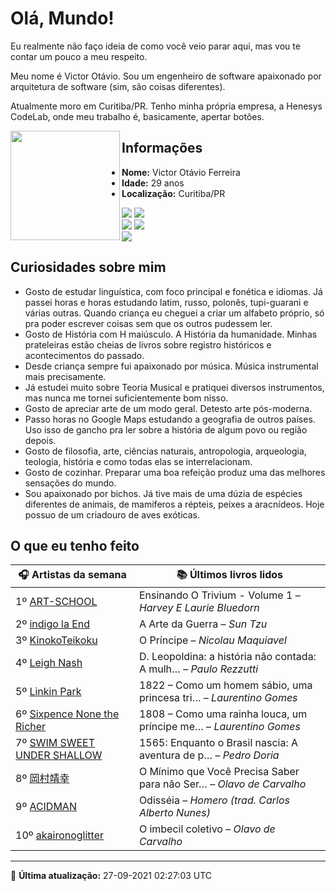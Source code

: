 # Olá, Mundo!

Eu realmente não faço ideia de como você veio parar aqui, mas vou te contar um pouco a meu respeito.

Meu nome é Victor Otávio. Sou um engenheiro de software apaixonado por arquitetura de software (sim, são coisas diferentes).

Atualmente moro em Curitiba/PR. Tenho minha própria empresa, a Henesys CodeLab, onde meu trabalho é, basicamente, apertar botões.

<img align="left" src="https://github.com/vctrtvfrrr/vctrtvfrrr/raw/master/octocat.png" alt="" width="175" />

## Informações

- **Nome:** Victor Otávio Ferreira
- **Idade:** 29 anos
- **Localização:** Curitiba/PR

[![](https://img.shields.io/badge/LinkedIn-victorotavio-blue)](https://www.linkedin.com/in/victorotavio/) [![](https://img.shields.io/badge/Twitter-@vctrtvfrrr-blue)](https://twitter.com/vctrtvfrrr)  
[![](https://img.shields.io/badge/GitHub-vctrtvfrrr-24292e)](https://github.com/vctrtvfrrr) [![](https://img.shields.io/badge/GitLab-vctrtvfrrr-ec5d16)](https://gitlab.com/vctrtvfrrr)  
[![](https://img.shields.io/badge/Email-victor@otavioferreira.com.br-red)](mailto:victor@otavioferreira.com.br)  

## Curiosidades sobre mim

-   Gosto de estudar linguística, com foco principal e fonética e idiomas. Já passei horas e horas estudando latim, russo, polonês, tupi-guarani e várias outras. Quando criança eu cheguei a criar um alfabeto próprio, só pra poder escrever coisas sem que os outros pudessem ler.
-   Gosto de História com H maiúsculo. A História da humanidade. Minhas prateleiras estão cheias de livros sobre registro históricos e acontecimentos do passado.
-   Desde criança sempre fui apaixonado por música. Música instrumental mais precisamente.
-   Já estudei muito sobre Teoria Musical e pratiquei diversos instrumentos, mas nunca me tornei suficientemente bom nisso.
-   Gosto de apreciar arte de um modo geral. Detesto arte pós-moderna.
-   Passo horas no Google Maps estudando a geografia de outros países. Uso isso de gancho pra ler sobre a história de algum povo ou região depois.
-   Gosto de filosofia, arte, ciências naturais, antropologia, arqueologia, teologia, história e como todas elas se interrelacionam.
-   Gosto de cozinhar. Preparar uma boa refeição produz uma das melhores sensações do mundo.
-   Sou apaixonado por bichos. Já tive mais de uma dúzia de espécies diferentes de animais, de mamiferos a répteis, peixes a aracnídeos. Hoje possuo de um criadouro de aves exóticas.


## O que eu tenho feito

|                               🎧 Artistas da semana                               |                      📚 Últimos livros lidos                      |
|-----------------------------------------------------------------------------------|-------------------------------------------------------------------|
| 1º [ART-SCHOOL](https://www.last.fm/music/ART-SCHOOL)                             | Ensinando O Trivium - Volume 1	–	_Harvey E Laurie Bluedorn_         |
| 2º [indigo la End](https://www.last.fm/music/indigo+la+End)                       | A Arte da Guerra	–	_Sun Tzu_                                        |
| 3º [KinokoTeikoku](https://www.last.fm/music/KinokoTeikoku)                       | O Príncipe	–	_Nicolau Maquiavel_                                    |
| 4º [Leigh Nash](https://www.last.fm/music/Leigh+Nash)                             | D. Leopoldina: a história não contada: A mulh…	–	_Paulo Rezzutti_   |
| 5º [Linkin Park](https://www.last.fm/music/Linkin+Park)                           | 1822 – Como um homem sábio, uma princesa tri…	–	_Laurentino Gomes_  |
| 6º [Sixpence None the Richer](https://www.last.fm/music/Sixpence+None+the+Richer) | 1808 – Como uma rainha louca, um príncipe me…	–	_Laurentino Gomes_  |
| 7º [SWIM SWEET UNDER SHALLOW](https://www.last.fm/music/SWIM+SWEET+UNDER+SHALLOW) | 1565: Enquanto o Brasil nascia: A aventura de p…	–	_Pedro Doria_    |
| 8º [岡村靖幸](https://www.last.fm/music/%E5%B2%A1%E6%9D%91%E9%9D%96%E5%B9%B8)     | O Mínimo que Você Precisa Saber para não Ser…	–	_Olavo de Carvalho_ |
| 9º [ACIDMAN](https://www.last.fm/music/ACIDMAN)                                   | Odisséia	–	_Homero (trad. Carlos Alberto Nunes)_                    |
| 10º [akaironoglitter](https://www.last.fm/music/akaironoglitter)                  | O imbecil coletivo	–	_Olavo de Carvalho_                            |


---

🚀 **Última atualização:** 27-09-2021 02:27:03 UTC